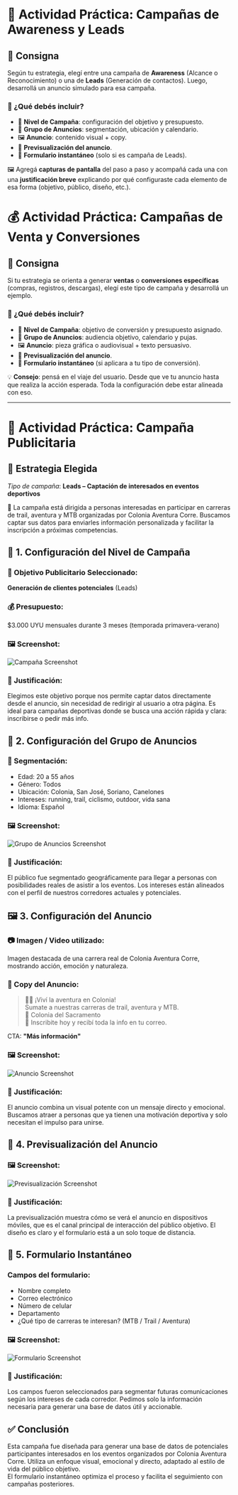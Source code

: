 # 🎯 Actividad Práctica: Campañas de Awareness y Leads

## 📝 Consigna

Según tu estrategia, elegí entre una campaña de **Awareness** (Alcance o Reconocimiento) o una de **Leads** (Generación de contactos). Luego, desarrollá un anuncio simulado para esa campaña.

### 📌 ¿Qué debés incluir?

- 🧱 **Nivel de Campaña**: configuración del objetivo y presupuesto.
- 🎯 **Grupo de Anuncios**: segmentación, ubicación y calendario.
- 🖼️ **Anuncio**: contenido visual + copy.
- 👀 **Previsualización del anuncio**.
- 🧾 **Formulario instantáneo** (solo si es campaña de Leads).

🖼️ Agregá **capturas de pantalla** del paso a paso y acompañá cada una con una **justificación breve** explicando por qué configuraste cada elemento de esa forma (objetivo, público, diseño, etc.).



# 💰 Actividad Práctica: Campañas de Venta y Conversiones

## 📝 Consigna

Si tu estrategia se orienta a generar **ventas** o **conversiones específicas** (compras, registros, descargas), elegí este tipo de campaña y desarrollá un ejemplo.

### 📌 ¿Qué debés incluir?

- 🧱 **Nivel de Campaña**: objetivo de conversión y presupuesto asignado.
- 🎯 **Grupo de Anuncios**: audiencia objetivo, calendario y pujas.
- 🖼️ **Anuncio**: pieza gráfica o audiovisual + texto persuasivo.
- 👀 **Previsualización del anuncio**.
- 🧾 **Formulario instantáneo** (si aplicara a tu tipo de conversión).

💡 **Consejo**: pensá en el viaje del usuario. Desde que ve tu anuncio hasta que realiza la acción esperada. Toda la configuración debe estar alineada con eso.


--- 

# 📣 Actividad Práctica: Campaña Publicitaria

## 🧠 Estrategia Elegida
_Tipo de campaña_: **Leads – Captación de interesados en eventos deportivos**

📌 La campaña está dirigida a personas interesadas en participar en carreras de trail, aventura y MTB organizadas por Colonia Aventura Corre. Buscamos captar sus datos para enviarles información personalizada y facilitar la inscripción a próximas competencias.



## 🧱 1. Configuración del Nivel de Campaña

### 🎯 Objetivo Publicitario Seleccionado:
**Generación de clientes potenciales** (Leads)

### 💰 Presupuesto:
$3.000 UYU mensuales durante 3 meses (temporada primavera-verano)

### 🖼️ Screenshot:
![Campaña Screenshot](./screenshots/campaña-configuracion.jpg)

### 📝 Justificación:
Elegimos este objetivo porque nos permite captar datos directamente desde el anuncio, sin necesidad de redirigir al usuario a otra página. Es ideal para campañas deportivas donde se busca una acción rápida y clara: inscribirse o pedir más info.


## 🎯 2. Configuración del Grupo de Anuncios

### 👥 Segmentación:
- Edad: 20 a 55 años  
- Género: Todos  
- Ubicación: Colonia, San José, Soriano, Canelones  
- Intereses: running, trail, ciclismo, outdoor, vida sana  
- Idioma: Español  

### 🖼️ Screenshot:
![Grupo de Anuncios Screenshot](./screenshots/segmentacion.jpg)

### 📝 Justificación:
El público fue segmentado geográficamente para llegar a personas con posibilidades reales de asistir a los eventos. Los intereses están alineados con el perfil de nuestros corredores actuales y potenciales.


## 🖼️ 3. Configuración del Anuncio

### 📷 Imagen / Video utilizado:
Imagen destacada de una carrera real de Colonia Aventura Corre, mostrando acción, emoción y naturaleza.

### 📝 Copy del Anuncio:
> 🚴‍♂️ ¡Viví la aventura en Colonia!  
> Sumate a nuestras carreras de trail, aventura y MTB.  
> 📍 Colonia del Sacramento  
> 📩 Inscribite hoy y recibí toda la info en tu correo.

CTA: **"Más información"**

### 🖼️ Screenshot:
![Anuncio Screenshot](./screenshots/anuncio-configuracion.jpg)

### 📝 Justificación:
El anuncio combina un visual potente con un mensaje directo y emocional. Buscamos atraer a personas que ya tienen una motivación deportiva y solo necesitan el impulso para unirse.


## 👀 4. Previsualización del Anuncio

### 🖼️ Screenshot:
![Previsualización Screenshot](./screenshots/previsualizacion.jpg)

### 📝 Justificación:
La previsualización muestra cómo se verá el anuncio en dispositivos móviles, que es el canal principal de interacción del público objetivo. El diseño es claro y el formulario está a un solo toque de distancia.


## 🧾 5. Formulario Instantáneo

### Campos del formulario:
- Nombre completo  
- Correo electrónico  
- Número de celular  
- Departamento  
- ¿Qué tipo de carreras te interesan? (MTB / Trail / Aventura)

### 🖼️ Screenshot:
![Formulario Screenshot](./screenshots/formulario.jpg)

### 📝 Justificación:
Los campos fueron seleccionados para segmentar futuras comunicaciones según los intereses de cada corredor. Pedimos solo la información necesaria para generar una base de datos útil y accionable.


## ✅ Conclusión

Esta campaña fue diseñada para generar una base de datos de potenciales participantes interesados en los eventos organizados por Colonia Aventura Corre. Utiliza un enfoque visual, emocional y directo, adaptado al estilo de vida del público objetivo.  
El formulario instantáneo optimiza el proceso y facilita el seguimiento con campañas posteriores.


